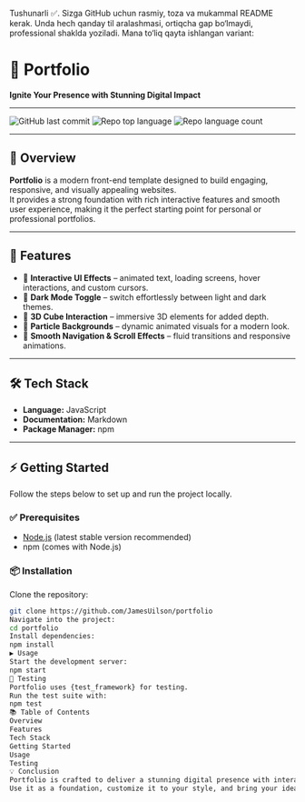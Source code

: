 Tushunarli ✅. Sizga GitHub uchun rasmiy, toza va mukammal README kerak. Unda hech qanday til aralashmasi, ortiqcha gap bo‘lmaydi, professional shaklda yoziladi. Mana to‘liq qayta ishlangan variant:
# 🚀 Portfolio

**Ignite Your Presence with Stunning Digital Impact**

---

![GitHub last commit](https://img.shields.io/github/last-commit/JamesUilson/portfolio)
![Repo top language](https://img.shields.io/github/languages/top/JamesUilson/portfolio)
![Repo language count](https://img.shields.io/github/languages/count/JamesUilson/portfolio)

---

## 📖 Overview

**Portfolio** is a modern front-end template designed to build engaging, responsive, and visually appealing websites.  
It provides a strong foundation with rich interactive features and smooth user experience, making it the perfect starting point for personal or professional portfolios.

---

## 🎯 Features

- 🎨 **Interactive UI Effects** – animated text, loading screens, hover interactions, and custom cursors.  
- 🌙 **Dark Mode Toggle** – switch effortlessly between light and dark themes.  
- 🧊 **3D Cube Interaction** – immersive 3D elements for added depth.  
- 🌟 **Particle Backgrounds** – dynamic animated visuals for a modern look.  
- 🚀 **Smooth Navigation & Scroll Effects** – fluid transitions and responsive animations.  

---

## 🛠️ Tech Stack

- **Language:** JavaScript  
- **Documentation:** Markdown  
- **Package Manager:** npm  

---

## ⚡ Getting Started

Follow the steps below to set up and run the project locally.

### ✅ Prerequisites
- [Node.js](https://nodejs.org/) (latest stable version recommended)  
- npm (comes with Node.js)  

### 📦 Installation

Clone the repository:
```bash
git clone https://github.com/JamesUilson/portfolio
Navigate into the project:
cd portfolio
Install dependencies:
npm install
▶️ Usage
Start the development server:
npm start
🧪 Testing
Portfolio uses {test_framework} for testing.
Run the test suite with:
npm test
📚 Table of Contents
Overview
Features
Tech Stack
Getting Started
Usage
Testing
💡 Conclusion
Portfolio is crafted to deliver a stunning digital presence with interactivity, performance, and flexibility.
Use it as a foundation, customize it to your style, and bring your ideas to life.
